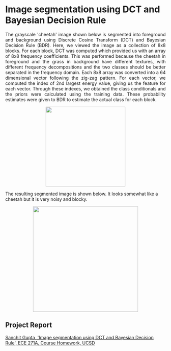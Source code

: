 # Image segmentation using DCT and Bayesian Decision Rule

<p align="justify">
The grayscale 'cheetah' image shown below is segmented into foreground and background using Discrete Cosine Transform (DCT) and Bayesian Decision Rule (BDR). Here, we viewed the image as a collection of 8x8 blocks. For each block, DCT was computed which provided us with an array of 8x8 frequency coefficients. This was performed because the cheetah in foreground and the grass in background have different textures, with different frequency decompositions and the two classes should be better separated in the frequency domain. Each 8x8 array was converted into a 64 dimensional vector following the zig-zag pattern. For each vector, we computed the index of 2nd largest energy value, giving us the feature for each vector. Through these indexes, we obtained the class conditionals and the priors were calculated using the training data. These probability estimates were given to BDR to estimate the actual class for each block.
</p>

<p align="center">
  <img src = "https://user-images.githubusercontent.com/4907348/209418033-8ce8e52c-351b-4501-a6cc-d456ee2d5a8d.png" width="250"/>  
</p>

The resulting segmented image is shown below. It looks somewhat like a cheetah but it is very noisy and blocky.
<p align="center">
  <img src = "https://user-images.githubusercontent.com/4907348/209418150-bd1b1b32-cfd8-4f43-bc77-bef487ef0d02.png" width="330"/>  
</p>

## Project Report
[Sanchit Gupta, 'Image segmentation using DCT and Bayesian Decision Rule', ECE 271A, Course Homework, UCSD](https://github.com/sanchit3103/image_segmentation_using_statistical_learning/blob/main/segmentation_using_DCT_and_BDR/Report.pdf)

